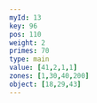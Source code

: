 ```yaml
---
myId: 13
key: 96
pos: 110
weight: 2
primes: 70
type: main
value: [41,2,1,1]
zones: [1,30,40,200]
object: [18,29,43]
---
```

